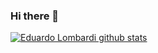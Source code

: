 ### Hi there 👋

[![Eduardo Lombardi github stats](https://github-readme-stats.vercel.app/api?username=eduardolomb?theme=chartreuse-dark&layout=compact)](https://github.com/eduardolomb/github-readme-stats)


<!--
**eduardolomb/eduardolomb** is a ✨ _special_ ✨ repository because its `README.md` (this file) appears on your GitHub profile.





- 🔭 I’m currently working on ...
- 🌱 I’m currently learning ...
- 👯 I’m looking to collaborate on ...
- 🤔 I’m looking for help with ...
- 💬 Ask me about ...
- 📫 How to reach me: ...
- 😄 Pronouns: ...
- ⚡ Fun fact: ...
-->
